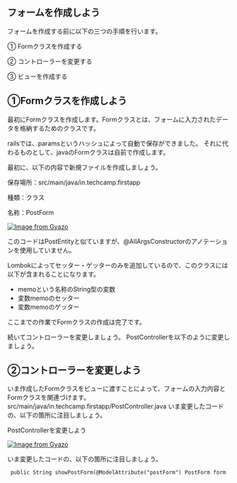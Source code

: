 ## フォームを作成しよう
フォームを作成する前に以下の三つの手順を行います。

① Formクラスを作成する


② コントローラーを変更する


③ ビューを作成する

## ①Formクラスを作成しよう
最初にFormクラスを作成します。Formクラスとは、フォームに入力されたデータを格納するためのクラスです。


railsでは、paramsというハッシュによって自動で保存ができました。
それに代わるものとして、javaのFormクラスは自前で作成します。


最初に、以下の内容で新規ファイルを作成しましょう。

保存場所：src/main/java/in.techcamp.firstapp


種類：クラス


名称：PostForm

[![Image from Gyazo](https://i.gyazo.com/d3223be686bd849b0328ca9081856a58.png)](https://gyazo.com/d3223be686bd849b0328ca9081856a58)



このコードはPostEntityと似ていますが、@AllArgsConstructorのアノテーションを使用していません。

Lombokによってセッター・ゲッターのみを追加しているので、このクラスには以下が含まれることになります。

- memoという名称のString型の変数
- 変数memoのセッター
- 変数memoのゲッター

ここまでの作業でFormクラスの作成は完了です。

続いてコントローラーを変更しましょう。
PostControllerを以下のように変更しましょう。



##  ②コントローラーを変更しよう
いま作成したFormクラスをビューに渡すことによって、フォームの入力内容とFormクラスを関連づけます。
src/main/java/in.techcamp.firstapp/PostController.java
いま変更したコードの、以下の箇所に注目しましょう。


PostControllerを変更しよう

[![Image from Gyazo](https://i.gyazo.com/eb0825b3048a4c02df7d0e7e568d0fff.png)](https://gyazo.com/eb0825b3048a4c02df7d0e7e568d0fff)

いま変更したコードの、以下の箇所に注目しましょう。

` public String showPostForm(@ModelAttribute("postForm") PostForm form`


